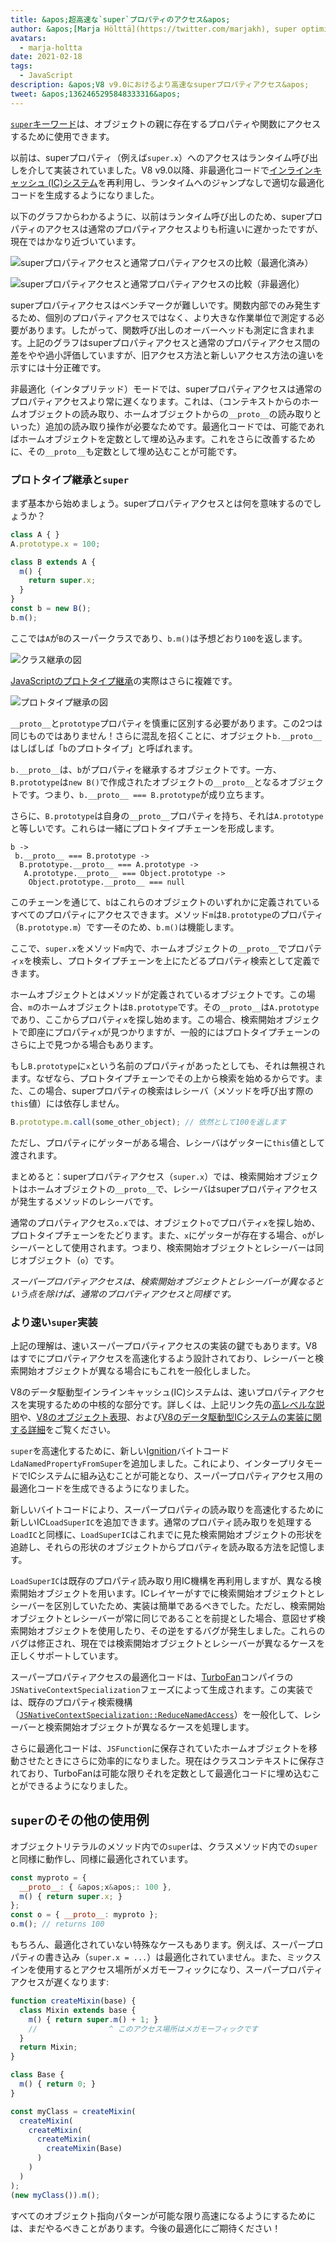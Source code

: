```yaml
---
title: &apos;超高速な`super`プロパティのアクセス&apos;
author: &apos;[Marja Hölttä](https://twitter.com/marjakh), super optimizer&apos;
avatars:
  - marja-holtta
date: 2021-02-18
tags:
  - JavaScript
description: &apos;V8 v9.0におけるより高速なsuperプロパティアクセス&apos;
tweet: &apos;1362465295848333316&apos;
---
```


[`super`キーワード](https://developer.mozilla.org/en-US/docs/Web/JavaScript/Reference/Operators/super)は、オブジェクトの親に存在するプロパティや関数にアクセスするために使用できます。

以前は、superプロパティ（例えば`super.x`）へのアクセスはランタイム呼び出しを介して実装されていました。V8 v9.0以降、非最適化コードで[インラインキャッシュ (IC)システム](https://mathiasbynens.be/notes/shapes-ics)を再利用し、ランタイムへのジャンプなしで適切な最適化コードを生成するようになりました。

<!--truncate-->
以下のグラフからわかるように、以前はランタイム呼び出しのため、superプロパティのアクセスは通常のプロパティアクセスよりも桁違いに遅かったですが、現在ではかなり近づいています。

![superプロパティアクセスと通常プロパティアクセスの比較（最適化済み）](/_img/fast-super/super-opt.svg)

![superプロパティアクセスと通常プロパティアクセスの比較（非最適化）](/_img/fast-super/super-no-opt.svg)

superプロパティアクセスはベンチマークが難しいです。関数内部でのみ発生するため、個別のプロパティアクセスではなく、より大きな作業単位で測定する必要があります。したがって、関数呼び出しのオーバーヘッドも測定に含まれます。上記のグラフはsuperプロパティアクセスと通常のプロパティアクセス間の差をやや過小評価していますが、旧アクセス方法と新しいアクセス方法の違いを示すには十分正確です。

非最適化（インタプリテッド）モードでは、superプロパティアクセスは通常のプロパティアクセスより常に遅くなります。これは、（コンテキストからのホームオブジェクトの読み取り、ホームオブジェクトからの`__proto__`の読み取りといった）追加の読み取り操作が必要なためです。最適化コードでは、可能であればホームオブジェクトを定数として埋め込みます。これをさらに改善するために、その`__proto__`も定数として埋め込むことが可能です。

### プロトタイプ継承と`super`

まず基本から始めましょう。superプロパティアクセスとは何を意味するのでしょうか？

```javascript
class A { }
A.prototype.x = 100;

class B extends A {
  m() {
    return super.x;
  }
}
const b = new B();
b.m();
```

ここでは`A`が`B`のスーパークラスであり、`b.m()`は予想どおり`100`を返します。

![クラス継承の図](/_img/fast-super/inheritance-1.svg)

[JavaScriptのプロトタイプ継承](https://developer.mozilla.org/en-US/docs/Web/JavaScript/Inheritance_and_the_prototype_chain)の実際はさらに複雑です。

![プロトタイプ継承の図](/_img/fast-super/inheritance-2.svg)

`__proto__`と`prototype`プロパティを慎重に区別する必要があります。この2つは同じものではありません！さらに混乱を招くことに、オブジェクト`b.__proto__`はしばしば「`b`のプロトタイプ」と呼ばれます。

`b.__proto__`は、`b`がプロパティを継承するオブジェクトです。一方、`B.prototype`は`new B()`で作成されたオブジェクトの`__proto__`となるオブジェクトです。つまり、`b.__proto__ === B.prototype`が成り立ちます。

さらに、`B.prototype`は自身の`__proto__`プロパティを持ち、それは`A.prototype`と等しいです。これらは一緒にプロトタイプチェーンを形成します。

```
b ->
 b.__proto__ === B.prototype ->
  B.prototype.__proto__ === A.prototype ->
   A.prototype.__proto__ === Object.prototype ->
    Object.prototype.__proto__ === null
```

このチェーンを通じて、`b`はこれらのオブジェクトのいずれかに定義されているすべてのプロパティにアクセスできます。メソッド`m`は`B.prototype`のプロパティ（`B.prototype.m`）です—そのため、`b.m()`は機能します。

ここで、`super.x`をメソッド`m`内で、ホームオブジェクトの`__proto__`でプロパティ`x`を検索し、プロトタイプチェーンを上にたどるプロパティ検索として定義できます。

ホームオブジェクトとはメソッドが定義されているオブジェクトです。この場合、`m`のホームオブジェクトは`B.prototype`です。その`__proto__`は`A.prototype`であり、ここからプロパティ`x`を探し始めます。この場合、検索開始オブジェクトで即座にプロパティ`x`が見つかりますが、一般的にはプロトタイプチェーンのさらに上で見つかる場合もあります。

もし`B.prototype`に`x`という名前のプロパティがあったとしても、それは無視されます。なぜなら、プロトタイプチェーンでその上から検索を始めるからです。また、この場合、superプロパティの検索はレシーバ（メソッドを呼び出す際の`this`値）には依存しません。

```javascript
B.prototype.m.call(some_other_object); // 依然として100を返します
```

ただし、プロパティにゲッターがある場合、レシーバはゲッターに`this`値として渡されます。

まとめると：superプロパティアクセス（`super.x`）では、検索開始オブジェクトはホームオブジェクトの`__proto__`で、レシーバはsuperプロパティアクセスが発生するメソッドのレシーバです。

通常のプロパティアクセス`o.x`では、オブジェクト`o`でプロパティ`x`を探し始め、プロトタイプチェーンをたどります。また、`x`にゲッターが存在する場合、`o`がレシーバーとして使用されます。つまり、検索開始オブジェクトとレシーバーは同じオブジェクト（`o`）です。

*スーパープロパティアクセスは、検索開始オブジェクトとレシーバーが異なるという点を除けば、通常のプロパティアクセスと同様です。*

### より速い`super`実装

上記の理解は、速いスーパープロパティアクセスの実装の鍵でもあります。V8はすでにプロパティアクセスを高速化するよう設計されており、レシーバーと検索開始オブジェクトが異なる場合にもこれを一般化しました。

V8のデータ駆動型インラインキャッシュ(IC)システムは、速いプロパティアクセスを実現するための中核的な部分です。詳しくは、上記リンク先の[高レベルな説明](https://mathiasbynens.be/notes/shapes-ics)や、[V8のオブジェクト表現](https://v8.dev/blog/fast-properties)、および[V8のデータ駆動型ICシステムの実装に関する詳細](https://docs.google.com/document/d/1mEhMn7dbaJv68lTAvzJRCQpImQoO6NZa61qRimVeA-k/edit?usp=sharing)をご覧ください。

`super`を高速化するために、新しい[Ignition](https://v8.dev/docs/ignition)バイトコード`LdaNamedPropertyFromSuper`を追加しました。これにより、インタープリタモードでICシステムに組み込むことが可能となり、スーパープロパティアクセス用の最適化コードを生成できるようになりました。

新しいバイトコードにより、スーパープロパティの読み取りを高速化するために新しいIC`LoadSuperIC`を追加できます。通常のプロパティ読み取りを処理する`LoadIC`と同様に、`LoadSuperIC`はこれまでに見た検索開始オブジェクトの形状を追跡し、それらの形状のオブジェクトからプロパティを読み取る方法を記憶します。

`LoadSuperIC`は既存のプロパティ読み取り用IC機構を再利用しますが、異なる検索開始オブジェクトを用います。ICレイヤーがすでに検索開始オブジェクトとレシーバーを区別していたため、実装は簡単であるべきでした。ただし、検索開始オブジェクトとレシーバーが常に同じであることを前提とした場合、意図せず検索開始オブジェクトを使用したり、その逆をするバグが発生しました。これらのバグは修正され、現在では検索開始オブジェクトとレシーバーが異なるケースを正しくサポートしています。

スーパープロパティアクセスの最適化コードは、[TurboFan](https://v8.dev/docs/turbofan)コンパイラの`JSNativeContextSpecialization`フェーズによって生成されます。この実装では、既存のプロパティ検索機構（[`JSNativeContextSpecialization::ReduceNamedAccess`](https://source.chromium.org/chromium/chromium/src/+/master:v8/src/compiler/js-native-context-specialization.cc;l=1130)）を一般化して、レシーバーと検索開始オブジェクトが異なるケースを処理します。

さらに最適化コードは、`JSFunction`に保存されていたホームオブジェクトを移動させたときにさらに効率的になりました。現在はクラスコンテキストに保存されており、TurboFanは可能な限りそれを定数として最適化コードに埋め込むことができるようになりました。

## `super`のその他の使用例

オブジェクトリテラルのメソッド内での`super`は、クラスメソッド内での`super`と同様に動作し、同様に最適化されています。

```javascript
const myproto = {
  __proto__: { &apos;x&apos;: 100 },
  m() { return super.x; }
};
const o = { __proto__: myproto };
o.m(); // returns 100
```

もちろん、最適化されていない特殊なケースもあります。例えば、スーパープロパティの書き込み（`super.x = ...`）は最適化されていません。また、ミックスインを使用するとアクセス場所がメガモーフィックになり、スーパープロパティアクセスが遅くなります:

```javascript
function createMixin(base) {
  class Mixin extends base {
    m() { return super.m() + 1; }
    //                ^ このアクセス場所はメガモーフィックです
  }
  return Mixin;
}

class Base {
  m() { return 0; }
}

const myClass = createMixin(
  createMixin(
    createMixin(
      createMixin(
        createMixin(Base)
      )
    )
  )
);
(new myClass()).m();
```

すべてのオブジェクト指向パターンが可能な限り高速になるようにするためには、まだやるべきことがあります。今後の最適化にご期待ください！
